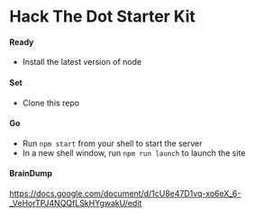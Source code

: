 # Hack The Dot Starter Kit #

#### Ready ####
- Install the latest version of node

#### Set ####
- Clone this repo

#### Go ####
- Run `npm start` from your shell to start the server
- In a new shell window, run `npm run launch` to launch the site

#### BrainDump ####
https://docs.google.com/document/d/1cU8e47D1vq-xo6eX_6-_VeHorTPJ4NQQfLSkHYgwakU/edit
